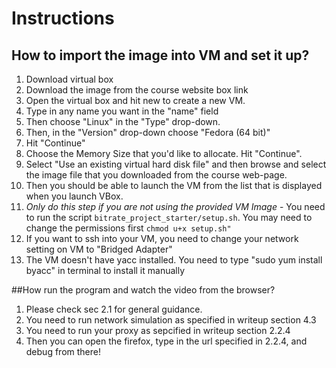 # Instructions

## How to import the image into VM and set it up?

  1. Download virtual box
  2. Download the image from the course website box link
  3. Open the virtual box and hit new to create a new VM.
  4. Type in any name you want in the "name" field
  5. Then choose "Linux" in the "Type" drop-down.
  6. Then, in the "Version" drop-down choose "Fedora (64 bit)"
  7. Hit "Continue"
  8. Choose the Memory Size that you'd like to allocate. Hit "Continue".
  9. Select "Use an existing virtual hard disk file" and then browse and select the image file that you downloaded from the course web-page.
  10. Then you should be able to launch the VM from the list that is displayed when you launch VBox.
  11. *Only do this step if you are not using the provided VM Image* - You need to run the script `bitrate_project_starter/setup.sh`. You may need to change the permissions first `chmod u+x setup.sh"`
  12. If you want to ssh into your VM, you need to change your network setting on VM to "Bridged Adapter"
  13. The VM doesn't have yacc installed. You need to type "sudo yum install byacc" in terminal to install it manually

##How run the program and watch the video from the browser?

  1. Please check sec 2.1 for general guidance.
  2. You need to run network simulation as specified in writeup section 4.3
  3. You need to run your proxy as sepcified in writeup section 2.2.4
  4. Then you can open the firefox, type in the url specified in 2.2.4, and debug from there!
